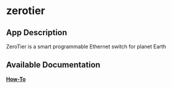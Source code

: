 # zerotier

## App Description

ZeroTier is a smart programmable Ethernet switch for planet Earth

## Available Documentation

[**How-To**](charts/stable/zerotier/How-To-Guide)

